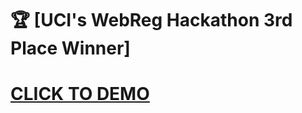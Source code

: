 # :trophy: [UCI's WebReg Hackathon 3rd Place Winner]

# [CLICK TO DEMO](https://zotology.vercel.app)
